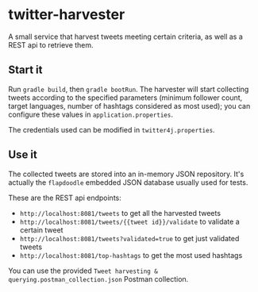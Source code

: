 # twitter-harvester
A small service that harvest tweets meeting certain criteria, as well as a REST api to retrieve them.

## Start it
Run `gradle build`, then `gradle bootRun`. The harvester will start collecting tweets according to the specified 
parameters (minimum follower count, target languages, number of hashtags considered as most used); you can configure 
these values in `application.properties`.

The credentials used can be modified in `twitter4j.properties`.

## Use it
The collected tweets are stored into an in-memory JSON repository. It's actually the `flapdoodle` embedded JSON 
database usually used for tests.

These are the REST api endpoints:
*  `http://localhost:8081/tweets` to get all the harvested tweets
*  `http://localhost:8081/tweets/{{tweet id}}/validate` to validate a certain tweet   
*  `http://localhost:8081/tweets?validated=true` to get just validated tweets
*  `http://localhost:8081/top-hashtags` to get the most used hashtags

You can use the provided `Tweet harvesting & querying.postman_collection.json` Postman collection.